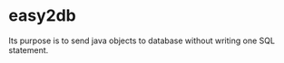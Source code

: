 easy2db
=======

Its purpose is to send java objects to database without writing one SQL statement.
